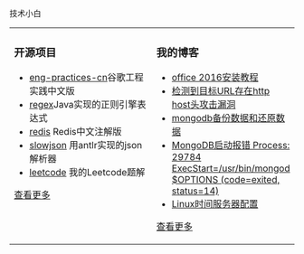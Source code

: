  技术小白<table><tr>
<td valign="top" width="50%">

### 开源项目  
- [eng-practices-cn](https://github.com/xindoo/eng-practices-cn)谷歌工程实践中文版    
- [regex](https://github.com/xindoo/regex)Java实现的正则引擎表达式    
- [redis](https://github.com/xindoo/redis) Redis中文注解版  
- [slowjson](https://github.com/xindoo/slowjson) 用antlr实现的json解析器  
- [leetcode](https://github.com/xindoo/leetcode) 我的Leetcode题解   

[查看更多](https://github.com/xindoo/)     
	
</td>
<td valign="top" width="50%">

### 我的博客
- [office 2016安装教程](https://blog.csdn.net/weixin_44806193/article/details/89260905)
- [检测到目标URL存在http host头攻击漏洞](https://blog.csdn.net/weixin_44806193/article/details/106272653)
- [mongodb备份数据和还原数据](https://blog.csdn.net/weixin_44806193/article/details/105855637)
- [MongoDB启动报错   Process: 29784 ExecStart=/usr/bin/mongod $OPTIONS (code=exited, status=14)](https://blog.csdn.net/weixin_44806193/article/details/105844042)
- [Linux时间服务器配置](https://blog.csdn.net/weixin_44806193/article/details/104059927)

[查看更多](https://blog.csdn.net/weixin_44806193/)

</td>
</tr></table>
